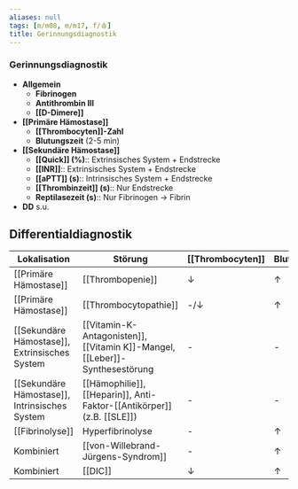 ```yaml
---
aliases: null
tags: [m/m08, m/m17, f/🩸]
title: Gerinnungsdiagnostik
---
```

### Gerinnungsdiagnostik 
- **Allgemein**
	- **Fibrinogen**
	- **Antithrombin III**
	- **[[D-Dimere]]**
- **[[Primäre Hämostase]]**
	- **[[Thrombocyten]]-Zahl**
	- **Blutungszeit** (2-5 min)
- **[[Sekundäre Hämostase]]**
	- **[[Quick]] (%)**:: Extrinsisches System + Endstrecke
	- **[[INR]]**:: Extrinsisches System + Endstrecke
	- **[[aPTT]] (s)**:: Intrinsisches System + Endstrecke
	- **[[Thrombinzeit]] (s)**:: Nur Endstrecke
	- **Reptilasezeit (s)**:: Nur Fibrinogen → Fibrin
- **DD** s.u.



## Differentialdiagnostik
Lokalisation|Störung|[[Thrombocyten]]|Blutungszeit|[[INR]]|[[Quick]]|[[aPTT]]
-|-|-|-|-|-|-
[[Primäre Hämostase]]|[[Thrombopenie]]|↓|↑|-|-|-
[[Primäre Hämostase]]|[[Thrombocytopathie]]|-/↓|↑|-|-|-
[[Sekundäre Hämostase]], Extrinsisches System|[[Vitamin-K-Antagonisten]], [[Vitamin K]]-Mangel, [[Leber]]-Synthesestörung|-|-|↑|↓|-|
[[Sekundäre Hämostase]], Intrinsisches System|[[Hämophilie]], [[Heparin]], Anti-Faktor-[[Antikörper]] (z.B. [[SLE]])|-|-|-|-|↑
[[Fibrinolyse]]|Hyperfibrinolyse|-|↑|↑|↓|↑
Kombiniert|[[von-Willebrand-Jürgens-Syndrom]]|-|↑|-|-|-/↑
Kombiniert|[[DIC]]|↓|↑|↑|↓|↑